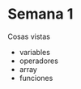 # Semana 1
Cosas vistas
<ul>
  <li>variables</li>
  <li>operadores</li>
  <li>array</li>
  <li>funciones</li>
</ul>
